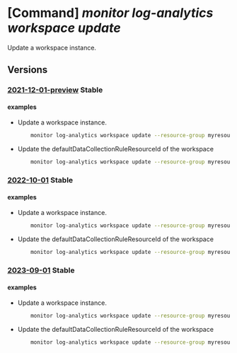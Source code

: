 # [Command] _monitor log-analytics workspace update_

Update a workspace instance.

## Versions

### [2021-12-01-preview](/Resources/mgmt-plane/L3N1YnNjcmlwdGlvbnMve30vcmVzb3VyY2Vncm91cHMve30vcHJvdmlkZXJzL21pY3Jvc29mdC5vcGVyYXRpb25hbGluc2lnaHRzL3dvcmtzcGFjZXMve30=/2021-12-01-preview.xml) **Stable**

<!-- mgmt-plane /subscriptions/{}/resourcegroups/{}/providers/microsoft.operationalinsights/workspaces/{} 2021-12-01-preview -->

#### examples

- Update a workspace instance.
    ```bash
        monitor log-analytics workspace update --resource-group myresourcegroup --retention-time 30 --workspace-name myworkspace
    ```

- Update the defaultDataCollectionRuleResourceId of the workspace
    ```bash
        monitor log-analytics workspace update --resource-group myresourcegroup --workspace-name myworkspace --data-collection-rule "/subscriptions/{subscriptionId}/resourceGroups/{resourceGroupName}/providers/Microsoft.Insights/dataCollectionRules/{dcrName}".
    ```

### [2022-10-01](/Resources/mgmt-plane/L3N1YnNjcmlwdGlvbnMve30vcmVzb3VyY2Vncm91cHMve30vcHJvdmlkZXJzL21pY3Jvc29mdC5vcGVyYXRpb25hbGluc2lnaHRzL3dvcmtzcGFjZXMve30=/2022-10-01.xml) **Stable**

<!-- mgmt-plane /subscriptions/{}/resourcegroups/{}/providers/microsoft.operationalinsights/workspaces/{} 2022-10-01 -->

#### examples

- Update a workspace instance.
    ```bash
        monitor log-analytics workspace update --resource-group myresourcegroup --retention-time 30 --workspace-name myworkspace
    ```

- Update the defaultDataCollectionRuleResourceId of the workspace
    ```bash
        monitor log-analytics workspace update --resource-group myresourcegroup --workspace-name myworkspace --data-collection-rule "/subscriptions/{subscriptionId}/resourceGroups/{resourceGroupName}/providers/Microsoft.Insights/dataCollectionRules/{dcrName}".
    ```

### [2023-09-01](/Resources/mgmt-plane/L3N1YnNjcmlwdGlvbnMve30vcmVzb3VyY2Vncm91cHMve30vcHJvdmlkZXJzL21pY3Jvc29mdC5vcGVyYXRpb25hbGluc2lnaHRzL3dvcmtzcGFjZXMve30=/2023-09-01.xml) **Stable**

<!-- mgmt-plane /subscriptions/{}/resourcegroups/{}/providers/microsoft.operationalinsights/workspaces/{} 2023-09-01 -->

#### examples

- Update a workspace instance.
    ```bash
        monitor log-analytics workspace update --resource-group myresourcegroup --retention-time 30 --workspace-name myworkspace
    ```

- Update the defaultDataCollectionRuleResourceId of the workspace
    ```bash
        monitor log-analytics workspace update --resource-group myresourcegroup --workspace-name myworkspace --data-collection-rule "/subscriptions/{subscriptionId}/resourceGroups/{resourceGroupName}/providers/Microsoft.Insights/dataCollectionRules/{dcrName}".
    ```
